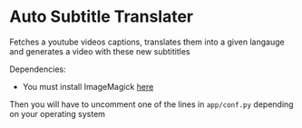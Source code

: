 # Auto Subtitle Translater
Fetches a youtube videos captions, translates them into a given langauge and generates a video with these new subtititles

Dependencies: 
- You must install ImageMagick [here](https://imagemagick.org/script/download.php)

Then you will have to uncomment one of the lines in `app/conf.py` depending on your operating system